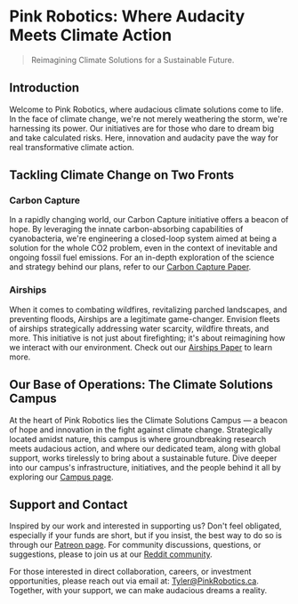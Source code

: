 # Pink Robotics: Where Audacity Meets Climate Action

> Reimagining Climate Solutions for a Sustainable Future.

## Introduction

Welcome to Pink Robotics, where audacious climate solutions come to life. In the face of climate change, we're not merely weathering the storm, we're harnessing its power. Our initiatives are for those who dare to dream big and take calculated risks. Here, innovation and audacity pave the way for real transformative climate action.

## Tackling Climate Change on Two Fronts

### Carbon Capture

In a rapidly changing world, our Carbon Capture initiative offers a beacon of hope. By leveraging the innate carbon-absorbing capabilities of cyanobacteria, we're engineering a closed-loop system aimed at being a solution for the whole CO2 problem, even in the context of inevitable and ongoing fossil fuel emissions. For an in-depth exploration of the science and strategy behind our plans, refer to our [Carbon Capture Paper](https://github.com/PinkRobotics/PinkRobotics/blob/main/CarbonCapture.md).

### Airships

When it comes to combating wildfires, revitalizing parched landscapes, and preventing floods, Airships are a legitimate game-changer. Envision fleets of airships strategically addressing water scarcity, wildfire threats, and more. This initiative is not just about firefighting; it's about reimagining how we interact with our environment. Check out our [Airships Paper](https://github.com/PinkRobotics/PinkRobotics/blob/main/Airships.md) to learn more.

## Our Base of Operations: The Climate Solutions Campus

At the heart of Pink Robotics lies the Climate Solutions Campus — a beacon of hope and innovation in the fight against climate change. Strategically located amidst nature, this campus is where groundbreaking research meets audacious action, and where our dedicated team, along with global support, works tirelessly to bring about a sustainable future. Dive deeper into our campus's infrastructure, initiatives, and the people behind it all by exploring our [Campus page](https://github.com/PinkRobotics/PinkRobotics/blob/main/TheCampus.md).

## Support and Contact

Inspired by our work and interested in supporting us? Don't feel obligated, especially if your funds are short, but if you insist, the best way to do so is through our [Patreon page](https://www.patreon.com/PinkRobotics). For community discussions, questions, or suggestions, please to join us at our [Reddit community](https://www.reddit.com/r/PinkRobotics/).

For those interested in direct collaboration, careers, or investment opportunities, please reach out via email at: Tyler@PinkRobotics.ca. Together, with your support, we can make audacious dreams a reality.